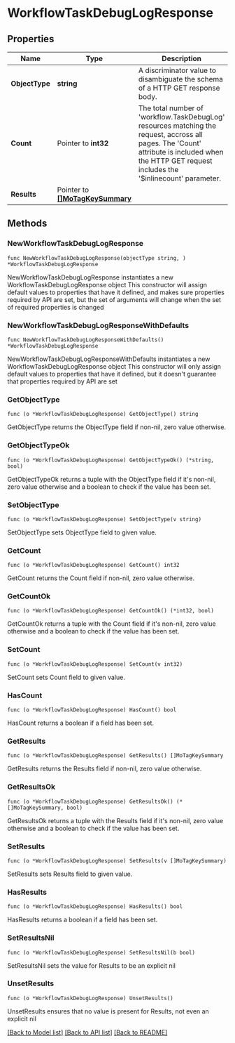 # WorkflowTaskDebugLogResponse

## Properties

Name | Type | Description | Notes
------------ | ------------- | ------------- | -------------
**ObjectType** | **string** | A discriminator value to disambiguate the schema of a HTTP GET response body. | 
**Count** | Pointer to **int32** | The total number of &#39;workflow.TaskDebugLog&#39; resources matching the request, accross all pages. The &#39;Count&#39; attribute is included when the HTTP GET request includes the &#39;$inlinecount&#39; parameter. | [optional] 
**Results** | Pointer to [**[]MoTagKeySummary**](MoTagKeySummary.md) |  | [optional] 

## Methods

### NewWorkflowTaskDebugLogResponse

`func NewWorkflowTaskDebugLogResponse(objectType string, ) *WorkflowTaskDebugLogResponse`

NewWorkflowTaskDebugLogResponse instantiates a new WorkflowTaskDebugLogResponse object
This constructor will assign default values to properties that have it defined,
and makes sure properties required by API are set, but the set of arguments
will change when the set of required properties is changed

### NewWorkflowTaskDebugLogResponseWithDefaults

`func NewWorkflowTaskDebugLogResponseWithDefaults() *WorkflowTaskDebugLogResponse`

NewWorkflowTaskDebugLogResponseWithDefaults instantiates a new WorkflowTaskDebugLogResponse object
This constructor will only assign default values to properties that have it defined,
but it doesn't guarantee that properties required by API are set

### GetObjectType

`func (o *WorkflowTaskDebugLogResponse) GetObjectType() string`

GetObjectType returns the ObjectType field if non-nil, zero value otherwise.

### GetObjectTypeOk

`func (o *WorkflowTaskDebugLogResponse) GetObjectTypeOk() (*string, bool)`

GetObjectTypeOk returns a tuple with the ObjectType field if it's non-nil, zero value otherwise
and a boolean to check if the value has been set.

### SetObjectType

`func (o *WorkflowTaskDebugLogResponse) SetObjectType(v string)`

SetObjectType sets ObjectType field to given value.


### GetCount

`func (o *WorkflowTaskDebugLogResponse) GetCount() int32`

GetCount returns the Count field if non-nil, zero value otherwise.

### GetCountOk

`func (o *WorkflowTaskDebugLogResponse) GetCountOk() (*int32, bool)`

GetCountOk returns a tuple with the Count field if it's non-nil, zero value otherwise
and a boolean to check if the value has been set.

### SetCount

`func (o *WorkflowTaskDebugLogResponse) SetCount(v int32)`

SetCount sets Count field to given value.

### HasCount

`func (o *WorkflowTaskDebugLogResponse) HasCount() bool`

HasCount returns a boolean if a field has been set.

### GetResults

`func (o *WorkflowTaskDebugLogResponse) GetResults() []MoTagKeySummary`

GetResults returns the Results field if non-nil, zero value otherwise.

### GetResultsOk

`func (o *WorkflowTaskDebugLogResponse) GetResultsOk() (*[]MoTagKeySummary, bool)`

GetResultsOk returns a tuple with the Results field if it's non-nil, zero value otherwise
and a boolean to check if the value has been set.

### SetResults

`func (o *WorkflowTaskDebugLogResponse) SetResults(v []MoTagKeySummary)`

SetResults sets Results field to given value.

### HasResults

`func (o *WorkflowTaskDebugLogResponse) HasResults() bool`

HasResults returns a boolean if a field has been set.

### SetResultsNil

`func (o *WorkflowTaskDebugLogResponse) SetResultsNil(b bool)`

 SetResultsNil sets the value for Results to be an explicit nil

### UnsetResults
`func (o *WorkflowTaskDebugLogResponse) UnsetResults()`

UnsetResults ensures that no value is present for Results, not even an explicit nil

[[Back to Model list]](../README.md#documentation-for-models) [[Back to API list]](../README.md#documentation-for-api-endpoints) [[Back to README]](../README.md)


